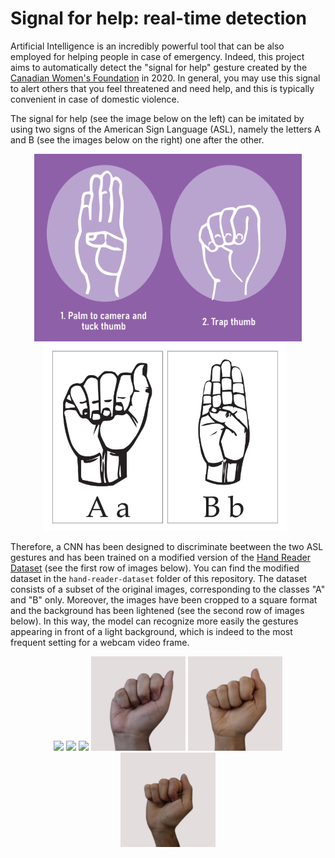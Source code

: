 # Signal for help: real-time detection

Artificial Intelligence is an incredibly powerful tool that can be also employed for helping people in case of emergency. Indeed, this project aims to automatically detect the "signal for help" gesture created by the [Canadian Women's Foundation](https://canadianwomen.org/) in 2020. In general, you may use this signal to alert others that you feel threatened and need help, and this is typically convenient in case of domestic violence. 

The signal for help (see the image below on the left) can be imitated by using two signs of the American Sign Language (ASL), namely the letters A and B (see the images below on the right) one after the other.

<p align="center">
  <img src="https://github.com/silviapoletti/Help-sign-real-time-detection/blob/95250a662145757e0069db38324ed091de98b063/resources/signal-for-help.png" height=300>
  <img src="https://github.com/silviapoletti/Help-sign-real-time-detection/blob/e6957ba06275f95b0b7c04dacbcba32c95cee645/resources/ASL.jpg" height=300 style="padding-right:10px">
</p>

Therefore, a CNN has been designed to discriminate beetween the two ASL gestures and has been trained on a modified version of the [Hand Reader Dataset](https://github.com/tofighi/Hand-Reader-Dataset) (see the first row of images below). You can find the modified dataset in the `hand-reader-dataset` folder of this repository. The dataset consists of a subset of the original images, corresponding to the classes "A" and "B" only. Moreover, the images have been cropped to a square format and the background has been lightened (see the second row of images below). In this way, the model can recognize more easily the gestures appearing in front of a light background, which is indeed to the most frequent setting for a webcam video frame.

<p align="center">
  <img src="https://github.com/tofighi/Hand-Reader-Dataset/blob/aad4a81ade6cfe5c8b963ac3837b769a5bb623b0/hand-reader-dataset/A/00000.jpg" width="30%">
  <img src="https://github.com/tofighi/Hand-Reader-Dataset/blob/aad4a81ade6cfe5c8b963ac3837b769a5bb623b0/hand-reader-dataset/A/00001.jpg" width="30%">
  <img src="https://github.com/tofighi/Hand-Reader-Dataset/blob/aad4a81ade6cfe5c8b963ac3837b769a5bb623b0/hand-reader-dataset/A/00002.jpg" width="30%">
  <img src="https://github.com/silviapoletti/Help-sign-real-time-detection/blob/ae8d17e5d83b78bfa9c3b4bb50907d97fea7e7b8/hand-reader-dataset/A/00000.png" width="30%">
  <img src="https://github.com/silviapoletti/Help-sign-real-time-detection/blob/ae8d17e5d83b78bfa9c3b4bb50907d97fea7e7b8/hand-reader-dataset/A/00001.png" width="30%">
  <img src="https://github.com/silviapoletti/Help-sign-real-time-detection/blob/ae8d17e5d83b78bfa9c3b4bb50907d97fea7e7b8/hand-reader-dataset/A/00002.png" width="30%">
</p>


<br/>
